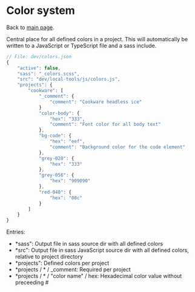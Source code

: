 # Color system

Back to [main  page](../README.md).

Central place for all defined colors in a project. This will automatically be written to a JavaScript or TypeScript file and a sass include.


```javascript
// File: dev/colors.json
{
	"active": false,
	"sass": "_colors.scss",
	"src": "dev/local-tools/js/colors.js",
	"projects": {
		"cookware": [
			"_comment": {
				"comment": "Cookware headless ice"
			}
			"color-body": {
				"hex": "333",
				"comment": "Font color for all body text"
			},
			"bg-code": {
				"hex": "eef",
				"comment": "Background color for the code element"
			},
			"grey-020": {
				"hex": "333"
			},
			"grey-056": {
				"hex": "909090"
			},
			"red-040": {
				"hex": "08c"
			}
		]
	}
}
```

Entries:
+ *sass": Output file in sass source dir with all defined colors
+ *src": Output file in sass JavaScript source dir with all defined colors, relative to project directory
+ *projects": Defined colors per project
+ *projects / * / _comment: Required per project
+ *projects / * / "color name" / hex: Hexadecimal color value without preceeding #

